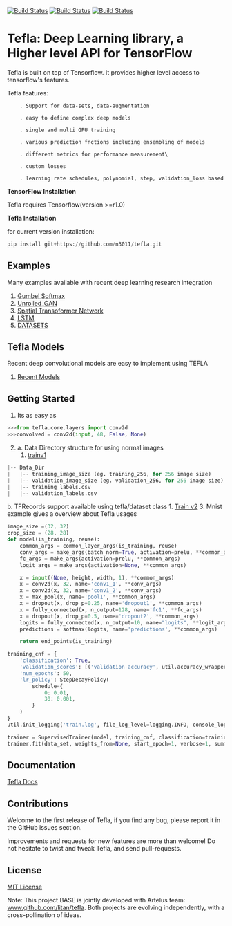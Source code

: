 [![Build Status](https://img.shields.io/badge/docs-latest-brightgreen.svg?style=flat)](https://n3011.github.io/tefla/)
[![Build Status](https://travis-ci.org/n3011/tefla.svg?branch=master)](https://travis-ci.org/n3011/tefla)
[![Build Status](https://img.shields.io/badge/license-MIT-blue.svg)](https://github.com/n3011/tefla/blob/master/LICENSE)
# Tefla: Deep Learning library, a Higher level API for TensorFlow

Tefla is built on top of Tensorflow. It provides higher level access to tensorflow's features.  

Tefla features:

        . Support for data-sets, data-augmentation

        . easy to define complex deep models

        . single and multi GPU training

        . various prediction fnctions including ensembling of models

        . different metrics for performance measurement\

        . custom losses

        . learning rate schedules, polynomial, step, validation_loss based



**TensorFlow Installation**

Tefla requires Tensorflow(version >=r1.0)

**Tefla Installation**

for current version installation:
```python
pip install git+https://github.com/n3011/tefla.git
```
## Examples
Many examples available with recent deep learning research integration

1. [Gumbel Softmax](https://github.com/n3011/tefla/tree/master/examples/autoencoder)  
2. [Unrolled_GAN](https://github.com/n3011/tefla/tree/master/examples/unrolled_gan)
3. [Spatial Transoformer Network](https://github.com/n3011/tefla/tree/master/examples/spatial_transformer)
4. [LSTM](https://github.com/n3011/tefla/tree/master/examples/lstm_rnn)
5. [DATASETS](https://github.com/n3011/tefla/tree/master/examples/datasets)


## Tefla Models
Recent deep convolutional models are easy to implement using TEFLA
 
1. [Recent Models](https://github.com/n3011/tefla/tree/master/models)

## Getting Started

1. Its as easy as
```python
>>>from tefla.core.layers import conv2d
>>>convolved = conv2d(input, 48, False, None)

```
2. a. Data Directory structure for using normal images
    1. [trainv1](https://github.com/n3011/tefla/blob/master/tefla/train.py)
```python
|-- Data_Dir
|   |-- training_image_size (eg. training_256, for 256 image size)
|   |-- validation_image_size (eg. validation_256, for 256 image size)
|   |-- training_labels.csv
|   |-- validation_labels.csv
```
  b. TFRecords support available using tefla/dataset class
    1. [Train v2](https://github.com/n3011/tefla/blob/master/tefla/trainv2.py)
3. Mnist example gives a overview about Tefla usages
 
```python
image_size =(32, 32)
crop_size = (28, 28)
def model(is_training, reuse):
    common_args = common_layer_args(is_training, reuse)
    conv_args = make_args(batch_norm=True, activation=prelu, **common_args)
    fc_args = make_args(activation=prelu, **common_args)
    logit_args = make_args(activation=None, **common_args)

    x = input((None, height, width, 1), **common_args)
    x = conv2d(x, 32, name='conv1_1', **conv_args)
    x = conv2d(x, 32, name='conv1_2', **conv_args)
    x = max_pool(x, name='pool1', **common_args)
    x = dropout(x, drop_p=0.25, name='dropout1', **common_args)
    x = fully_connected(x, n_output=128, name='fc1', **fc_args)
    x = dropout(x, drop_p=0.5, name='dropout2', **common_args)
    logits = fully_connected(x, n_output=10, name="logits", **logit_args)
    predictions = softmax(logits, name='predictions', **common_args)

    return end_points(is_training)

training_cnf = {
    'classification': True,
    'validation_scores': [('validation accuracy', util.accuracy_wrapper), ('validation kappa', util.kappa_wrapper)],
    'num_epochs': 50,
    'lr_policy': StepDecayPolicy(
        schedule={
            0: 0.01,
            30: 0.001,
        }
    )
}
util.init_logging('train.log', file_log_level=logging.INFO, console_log_level=logging.INFO)

trainer = SupervisedTrainer(model, training_cnf, classification=training_cnf['classification'])
trainer.fit(data_set, weights_from=None, start_epoch=1, verbose=1, summary_every=10)
```

## Documentation

[Tefla Docs](https://n3011.github.io/tefla/)


## Contributions

Welcome to the first release of Tefla, if you find any bug, please report it in the GitHub issues section.

Improvements and requests for new features are more than welcome! Do not hesitate to twist and tweak Tefla, and send pull-requests.


## License

[MIT License](https://n3011.github.io/tefla/license/)

Note: This project BASE is jointly developed with Artelus team: www.github.com/litan/tefla. Both projects are evolving independently, with a cross-pollination of ideas.
